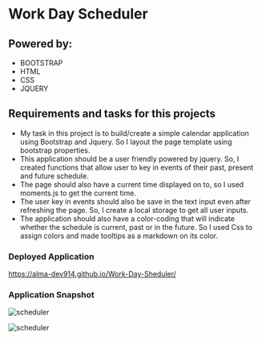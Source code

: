# Work Day Scheduler 

## Powered by:
* BOOTSTRAP
* HTML
* CSS 
* JQUERY

## Requirements and tasks for this projects
* My task in this project is to build/create a simple calendar application using Bootstrap and Jquery. So I layout the page template using bootstrap properties.
* This application should be a user friendly powered by jquery. So, I created functions that allow user to key in events of their past, present and future schedule.
* The page should also have a current time displayed on to, so I used moments.js to get the current time.
* The user key in events should also be save in the text input even after refreshing the page. So, I create a local storage to get all user inputs.
* The application should also have a color-coding that will indicate whether the schedule is current, past or in the future. So I used Css to assign colors and made tooltips as a markdown on its color.

### Deployed Application
 https://alma-dev914.github.io/Work-Day-Sheduler/

 ### Application Snapshot

![scheduler](https://user-images.githubusercontent.com/65073138/137788092-f83512db-80c1-48f6-a62f-6071e72cf24c.jpg)

![scheduler](https://user-images.githubusercontent.com/65073138/137570814-f2d61658-2dda-4e6b-b495-f2e2c1e0d4ca.jpg)
